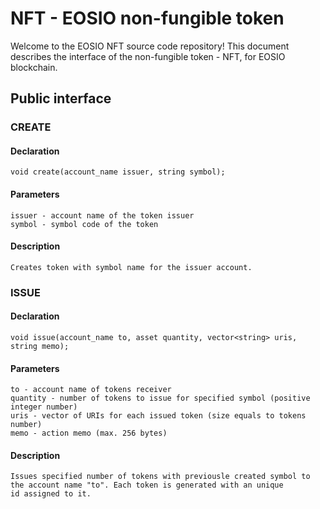 # NFT - EOSIO non-fungible token

Welcome to the EOSIO NFT source code repository! This document describes the interface of the non-fungible token - NFT, for EOSIO blockchain.

## Public interface
### CREATE
#### Declaration
	void create(account_name issuer, string symbol);
	
#### Parameters
	issuer - account name of the token issuer
	symbol - symbol code of the token
	
#### Description
	Creates token with symbol name for the issuer account.
	
### ISSUE
#### Declaration
	void issue(account_name to, asset quantity, vector<string> uris, string memo);
	
#### Parameters
	to - account name of tokens receiver
	quantity - number of tokens to issue for specified symbol (positive integer number)
	uris - vector of URIs for each issued token (size equals to tokens number)
	memo - action memo (max. 256 bytes)
	
#### Description
	Issues specified number of tokens with previousle created symbol to the account name "to". Each token is generated with an unique         id assigned to it. 

